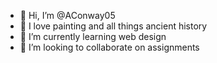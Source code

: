 - 👋 Hi, I’m @AConway05
- 👀 I love painting and all things ancient history
- 🌱 I’m currently learning web design
- 💞️ I’m looking to collaborate on assignments

<!---
AConway05/AConway05 is a ✨ special ✨ repository because its `README.md` (this file) appears on your GitHub profile.
You can click the Preview link to take a look at your changes.
--->
